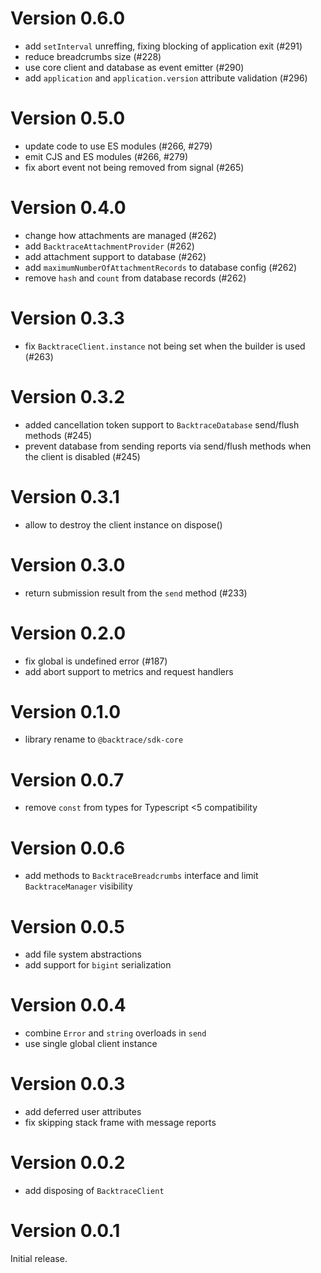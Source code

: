 # Version 0.6.0

-   add `setInterval` unreffing, fixing blocking of application exit (#291)
-   reduce breadcrumbs size (#228)
-   use core client and database as event emitter (#290)
-   add `application` and `application.version` attribute validation (#296)

# Version 0.5.0

-   update code to use ES modules (#266, #279)
-   emit CJS and ES modules (#266, #279)
-   fix abort event not being removed from signal (#265)

# Version 0.4.0

-   change how attachments are managed (#262)
-   add `BacktraceAttachmentProvider` (#262)
-   add attachment support to database (#262)
-   add `maximumNumberOfAttachmentRecords` to database config (#262)
-   remove `hash` and `count` from database records (#262)

# Version 0.3.3

-   fix `BacktraceClient.instance` not being set when the builder is used (#263)

# Version 0.3.2

-   added cancellation token support to `BacktraceDatabase` send/flush methods (#245)
-   prevent database from sending reports via send/flush methods when the client is disabled (#245)

# Version 0.3.1

-   allow to destroy the client instance on dispose()

# Version 0.3.0

-   return submission result from the `send` method (#233)

# Version 0.2.0

-   fix global is undefined error (#187)
-   add abort support to metrics and request handlers

# Version 0.1.0

-   library rename to `@backtrace/sdk-core`

# Version 0.0.7

-   remove `const` from types for Typescript <5 compatibility

# Version 0.0.6

-   add methods to `BacktraceBreadcrumbs` interface and limit `BacktraceManager` visibility

# Version 0.0.5

-   add file system abstractions
-   add support for `bigint` serialization

# Version 0.0.4

-   combine `Error` and `string` overloads in `send`
-   use single global client instance

# Version 0.0.3

-   add deferred user attributes
-   fix skipping stack frame with message reports

# Version 0.0.2

-   add disposing of `BacktraceClient`

# Version 0.0.1

Initial release.
